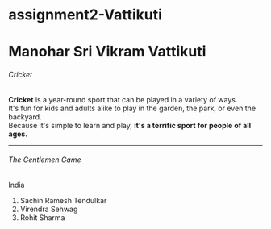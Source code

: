 # assignment2-Vattikuti
# Manohar Sri Vikram Vattikuti
###### Cricket
**Cricket** is a year-round sport that can be played in a variety of ways. <br>It's fun for kids and adults alike to play in the garden, the park, or even the backyard. <br>Because it's simple to learn and play, **it's a terrific sport for people of all ages.**
****
###### The Gentlemen Game
India
1. Sachin Ramesh Tendulkar
2. Virendra Sehwag
3. Rohit Sharma
